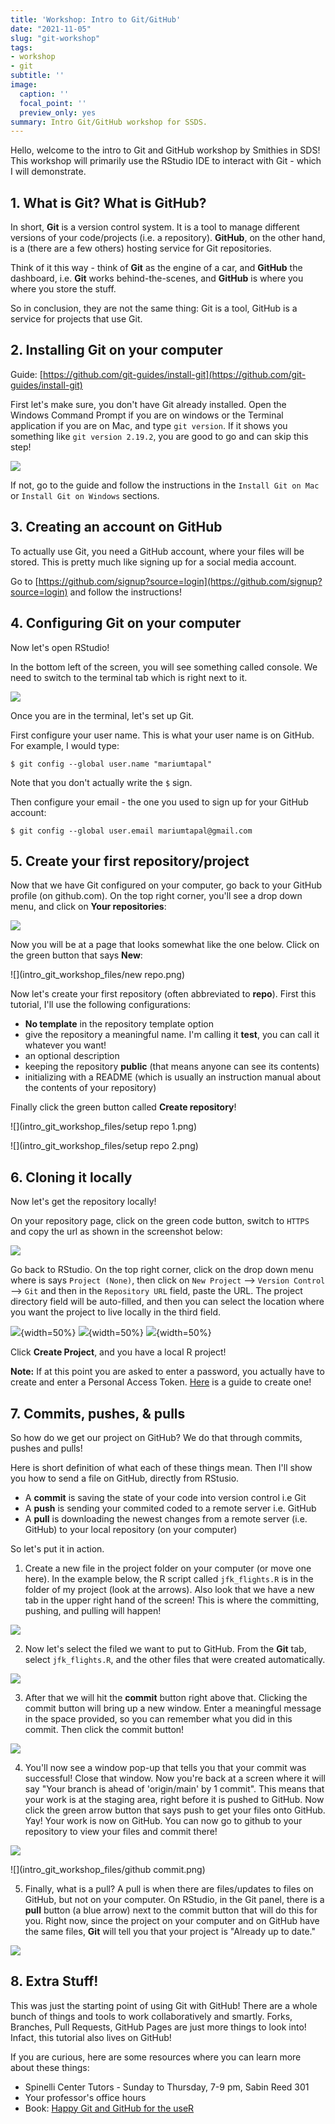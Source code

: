 ```yaml
---
title: 'Workshop: Intro to Git/GitHub'
date: "2021-11-05"
slug: "git-workshop"
tags:
- workshop
- git
subtitle: ''
image:
  caption: ''
  focal_point: ''
  preview_only: yes
summary: Intro Git/GitHub workshop for SSDS.
---
```





Hello, welcome to the intro to Git and GitHub workshop by Smithies in SDS! This workshop will primarily use the RStudio IDE to interact with Git - which I will demonstrate. 

## 1. What is Git? What is GitHub?

In short, **Git** is a version control system. It is a tool to manage different versions of your code/projects (i.e. a repository). **GitHub**, on the other hand, is a (there are a few others) hosting service for Git repositories. 

Think of it this way - think of **Git** as the engine of a car, and **GitHub** the dashboard, i.e. **Git** works behind-the-scenes, and **GitHub** is where you where you store the stuff. 

So in conclusion, they are not the same thing: Git is a tool, GitHub is a service for projects that use Git.

## 2. Installing Git on your computer

Guide: [https://github.com/git-guides/install-git](https://github.com/git-guides/install-git)

First let's make sure, you don't have Git already installed. Open the Windows Command Prompt if you are on windows or the Terminal application if you are on Mac, and type `git version`. If it shows you something like `git version 2.19.2`, you are good to go and can skip this step!

![](intro_git_workshop_files/terminal.png)

If not, go to the guide and follow the instructions in the `Install Git on Mac` or `Install Git on Windows` sections.

## 3. Creating an account on GitHub

To actually use Git, you need a GitHub account, where your files will be stored. This is pretty much like signing up for a social media account. 

Go to [https://github.com/signup?source=login](https://github.com/signup?source=login) and follow the instructions!

## 4. Configuring Git on your computer

Now let's open RStudio! 

In the bottom left of the screen, you will see something called console. We need to switch to the terminal tab which is right next to it.

![](intro_git_workshop_files/console_to_terminal.png)

Once you are in the terminal, let's set up Git.

First configure your user name. This is what your user name is on GitHub. For example, I would type:

```
$ git config --global user.name "mariumtapal"
```

Note that you don't actually write the `$` sign.

Then configure your email - the one you used to sign up for your GitHub account:
```
$ git config --global user.email mariumtapal@gmail.com
```

## 5. Create your first repository/project 

Now that we have Git configured on your computer, go back to your GitHub profile (on github.com). On the top right corner, you'll see a drop down menu, and click on **Your repositories**:

![](intro_git_workshop_files/github.png)

Now you will be at a page that looks somewhat like the one below. Click on the green button that says **New**:

![](intro_git_workshop_files/new repo.png)

Now let's create your first repository (often abbreviated to **repo**). First this tutorial, I'll use the following configurations:

- **No template** in the repository template option
- give the repository a meaningful name. I'm calling it **test**, you can call it whatever you want!
- an optional description
- keeping the repository **public** (that means anyone can see its contents)
- initializing with a README (which is usually an instruction manual about the contents of your repository)

Finally click the green button called **Create repository**!

![](intro_git_workshop_files/setup repo 1.png)

![](intro_git_workshop_files/setup repo 2.png)

## 6. Cloning it locally

Now let's get the repository locally!

On your repository page, click on the green code button, switch to `HTTPS` and copy the url as shown in the screenshot below:

![](intro_git_workshop_files/cloning.png)

Go back to RStudio. On the top right corner, click on the drop down menu where is says `Project (None)`, then click on `New Project` --> `Version Control` --> `Git` and then in the `Repository URL` field, paste the URL. The project directory field will be auto-filled, and then you can select the location where you want the project to live locally in the third field.

![](intro_git_workshop_files/np1.png){width=50%}
![](intro_git_workshop_files/np2.png){width=50%}
![](intro_git_workshop_files/np3.png){width=50%}

Click **Create Project**, and you have a local R project!

**Note:** If at this point you are asked to enter a password, you actually have to create and enter a Personal Access Token. [Here](https://docs.github.com/en/authentication/keeping-your-account-and-data-secure/creating-a-personal-access-token) is a guide to create one!

## 7. Commits, pushes, & pulls

So how do we get our project on GitHub? We do that through commits, pushes and pulls!

Here is short definition of what each of these things mean. Then I'll show you how to send a file on GitHub, directly from RStusio.

- A **commit** is saving the state of your code into version control i.e Git
- A **push** is sending your commited coded to a remote server i.e. GitHub
- A **pull** is downloading the newest changes from a remote server (i.e. GitHub) to your local repository (on your computer)

So let's put it in action. 

1. Create a new file in the project folder on your computer (or move one here). In the example below, the R script called `jfk_flights.R` is in the folder of my project (look at the arrows). Also look that we have a new tab in the upper right hand of the screen! This is where the committing, pushing, and pulling will happen!

![](intro_git_workshop_files/screen.png)

2. Now let's select the filed we want to put to GitHub. From the **Git** tab, select `jfk_flights.R`, and the other files that were created automatically. 

![](intro_git_workshop_files/select.png)

3. After that we will hit the **commit** button right above that. Clicking the commit button will bring up a new window. Enter a meaningful message in the space provided, so you can remember what you did in this commit. Then click the commit button!

![](intro_git_workshop_files/commit.png)

4. You'll now see a window pop-up that tells you that your commit was successful! Close that window. Now you're back at a screen where it will say "Your branch is ahead of 'origin/main' by 1 commit". This means that your work is at the staging area, right before it is pushed to GitHub. Now click the green arrow button that says push to get your files onto GitHub. Yay! Your work is now on GitHub. You can now go to github to your repository to view your files and commit there!

![](intro_git_workshop_files/push.png)

![](intro_git_workshop_files/github commit.png)

5. Finally, what is a pull? A pull is when there are files/updates to files on GitHub, but not on your computer. On RStudio, in the Git panel, there is a **pull** button (a blue arrow) next to the commit button that will do this for you. Right now, since the project on your computer and on GitHub have the same files, **Git** will tell you that your project is "Already up to date." 

![](intro_git_workshop_files/pull.png)

## 8. Extra Stuff!

This was just the starting point of using Git with GitHub! There are a whole bunch of things and tools to work collaboratively and smartly. Forks, Branches, Pull Requests, GitHub Pages are just more things to look into! Infact, this tutorial also lives on GitHub!

If you are curious, here are some resources where you can learn more about these things:

- Spinelli Center Tutors - Sunday to Thursday, 7-9 pm, Sabin Reed 301 
- Your professor's office hours 
- Book: [Happy Git and GitHub for the useR](https://happygitwithr.com/index.html)
